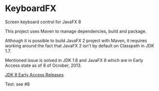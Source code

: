 KeyboardFX
========

Screen keyboard control for JavaFX 8

This project uses Maven to manage dependencies, build and package. 

Although it is possible to build JavaFX 2 project with Maven, it requires working around the fact that JavaFX 2 isn't by default on Classpath in JDK 1.7. 

Mentioned issue is solved in JDK 1.8 and JavaFX 8 which are in Early Access state as of 8 of Ocrober, 2013.

[JDK 8 Early Access Releases](http://jdk8.java.net/download.html)

Test: see #8
